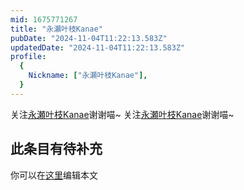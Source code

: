 ```yaml
---
mid: 1675771267
title: "永瀬叶枝Kanae"
pubDate: "2024-11-04T11:22:13.583Z"
updatedDate: "2024-11-04T11:22:13.583Z"
profile:
  {
    Nickname: ["永瀬叶枝Kanae"],
  }
---
```


关注[永瀬叶枝Kanae](https://space.bilibili.com/1675771267)谢谢喵~ 关注[永瀬叶枝Kanae](https://space.bilibili.com/1675771267)谢谢喵~

## 此条目有待补充
你可以在[这里](https://github.com/Yuhanawa/VTuber.ICU-Content/edit/master/v/永瀬叶枝Kanae/index.md)编辑本文
